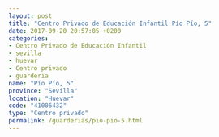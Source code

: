 ```yaml
---
layout: post
title: "Centro Privado de Educación Infantil Pío Pío, 5"
date: 2017-09-20 20:57:05 +0200
categories:
- Centro Privado de Educación Infantil
- sevilla
- huevar
- Centro privado
- guarderia
name: "Pío Pío, 5"
province: "Sevilla"
location: "Huevar"
code: "41006432"
type: "Centro privado"
permalink: /guarderias/pio-pio-5.html
---
```

